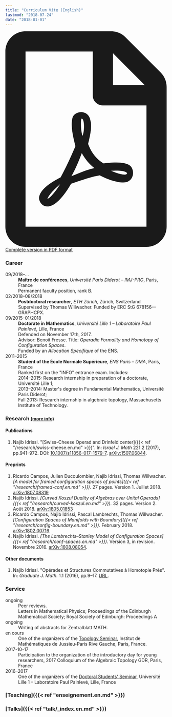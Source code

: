 ```yaml
---
title: "Curriculum Vitæ (English)"
lastmod: "2018-07-24"
date: "2018-01-01"
---
```


<p class="lead"><a href="/pdf/cv_idrissi_en.pdf"><svg class="svg-inline--fa fa-file-pdf fa-w-12" aria-hidden="true" data-prefix="far" data-icon="file-pdf" role="img" xmlns="http://www.w3.org/2000/svg" viewBox="0 0 384 512" data-fa-i2svg=""><path fill="currentColor" d="M369.9 97.9L286 14C277 5 264.8-.1 252.1-.1H48C21.5 0 0 21.5 0 48v416c0 26.5 21.5 48 48 48h288c26.5 0 48-21.5 48-48V131.9c0-12.7-5.1-25-14.1-34zM332.1 128H256V51.9l76.1 76.1zM48 464V48h160v104c0 13.3 10.7 24 24 24h104v288H48zm250.2-143.7c-12.2-12-47-8.7-64.4-6.5-17.2-10.5-28.7-25-36.8-46.3 3.9-16.1 10.1-40.6 5.4-56-4.2-26.2-37.8-23.6-42.6-5.9-4.4 16.1-.4 38.5 7 67.1-10 23.9-24.9 56-35.4 74.4-20 10.3-47 26.2-51 46.2-3.3 15.8 26 55.2 76.1-31.2 22.4-7.4 46.8-16.5 68.4-20.1 18.9 10.2 41 17 55.8 17 25.5 0 28-28.2 17.5-38.7zm-198.1 77.8c5.1-13.7 24.5-29.5 30.4-35-19 30.3-30.4 35.7-30.4 35zm81.6-190.6c7.4 0 6.7 32.1 1.8 40.8-4.4-13.9-4.3-40.8-1.8-40.8zm-24.4 136.6c9.7-16.9 18-37 24.7-54.7 8.3 15.1 18.9 27.2 30.1 35.5-20.8 4.3-38.9 13.1-54.8 19.2zm131.6-5s-5 6-37.3-7.8c35.1-2.6 40.9 5.4 37.3 7.8z"></path></svg> Complete version in PDF format</a></p>

### Career

<div class="row">
<dt class="col-lg-2 col-sm-3">09/2018–…</dt>
<dd class="col-lg-10 col-sm-9"><strong>Maître de conférences</strong>, <em>Université Paris Diderot – IMJ-PRG</em>, Paris, France<br>
Permanent faculty position, rank B.</dd>

<dt class="col-lg-2 col-sm-3">02/2018–08/2018</dt>
<dd class="col-lg-10 col-sm-9"><strong>Postdoctoral researcher</strong>, <em>ETH Zürich</em>, Zürich, Switzerland<br>
Supervised by Thomas Willwacher. Funded by ERC StG 678156—GRAPHCPX.</dd>

<dt class="col-lg-2 col-sm-3">09/2015–01/2018</dt>
<dd class="col-lg-10 col-sm-9"><strong>Doctorate in Mathematics</strong>, <em>Université Lille 1 – Laboratoire Paul Painlevé</em>, Lille, France<br>
Defended on November 17th, 2017.<br>
Advisor: Benoit Fresse.
Title: <em>Operadic Formality and Homotopy of Configuration Spaces</em>.<br>
Funded by an <em>Allocation Spécifique</em> of the ENS.</dd>

<dt class="col-lg-2 col-sm-3">2011–2015</dt>
<dd class="col-lg-10 col-sm-9"><strong>Student of the École Normale Supérieure</strong>, <em>ENS Paris – DMA</em>, Paris, France<br>
Ranked first on the "INFO" entrance exam. Includes:<br>
2014–2015: Research internship in preparation of a doctorate, Université Lille 1;<br>
2013–2014: Master's degree in Fundamental Mathematics, Université Paris Diderot;<br>
Fall 2013: Research internship in algebraic topology, Massachusetts Institute of Technology.</dd>
</div>

### Research <small>[(more info)](/en/research/)</small>

#### Publications

1. Najib Idrissi. "[Swiss-Cheese Operad and Drinfeld center]({{< ref "/research/swiss-cheese.en.md" >}})". In: *Israel J. Math* 221.2 (2017), pp.941–972. DOI: [10.1007/s11856-017-1579-7](https://doi.org/10.1007/s11856-017-1579-7). [arXiv:1507.06844](http://arxiv.org/abs/1507.06844).

#### Preprints

1. Ricardo Campos, Julien Ducoulombier, Najib Idrissi, Thomas Willwacher. *[A model for framed configuration spaces of points]({{< ref "/research/framed-conf.en.md" >}}).* 27 pages. Version 1. Juillet 2018. [arXiv:1807.08319](http://arxiv.org/abs/1807.08319)
1. Najib Idrissi. *[Curved Koszul Duality of Algebras over Unital Operads]({{< ref "/research/curved-koszul.en.md" >}}).* 32 pages. Version 2. Août 2018. [arXiv:1805.01853](http://arxiv.org/abs/1805.01853)
2. Ricardo Campos, Najib Idrissi, Pascal Lambrechts, Thomas Willwacher. *[Configuration Spaces of Manifolds with Boundary]({{< ref "/research/config-boundary.en.md" >}}).* February 2018. [arXiv:1802.00716](http://arxiv.org/abs/1802.00716).
3. Najib Idrissi. *[The Lambrechts–Stanley Model of Configuration Spaces]({{< ref "/research/conf-spaces.en.md" >}}).* Version 3, in revision. Novembre 2016. [arXiv:1608.08054](http://arxiv.org/abs/1608.08054).

#### Other documents

1. Najib Idrissi. "Opérades et Structures Commutatives à Homotopie Près". In: *Graduate J. Math.* 1.1 (2016), pp.9–17. [URL](http://www.gradmath.org/article/operades-et-structures-commutatives-a-homotopie-pres/).


### Service

<div class="row">
<dt class="col-lg-2 col-sm-3">ongoing</dt>
<dd class="col-lg-10 col-sm-9">Peer reviews.<br>
Letters in Mathematical Physics; Proceedings of the Edinburgh Mathematical Society; Royal Society of Edinburgh: Proceedings A</dd>

<dt class="col-lg-2 col-sm-3">ongoing</dt>
<dd class="col-lg-10 col-sm-9">Writing of abstracts for Zentralblatt MATH.</dd>

<dt class="col-lg-2 col-sm-3">en cours</dt>
<dd class="col-lg-10 col-sm-9">One of the organizers of the <a href="https://www.imj-prg.fr/spip.php?article67">Topology Seminar</a>, Institut de Mathématiques de Jussieu-Paris Rive Gauche, Paris, France.</dd>

<dt class="col-lg-2 col-sm-3">2017-10-17</dt>
<dd class="col-lg-10 col-sm-9">Participation to the organization of the introductory day for young researchers, 2017 Colloquium of the Algebraic Topology GDR, Paris, France</dd>

<dt class="col-lg-2 col-sm-3">2016–2017</dt>
<dd class="col-lg-10 col-sm-9">One of the organizers of the <a href="http://math.univ-lille1.fr/d7/sdocpo">Doctoral Students' Seminar</a>, Université Lille 1 – Laboratoire Paul Painlevé, Lille, France</dd>
</div>

### [Teaching]({{< ref "enseignement.en.md" >}})

### [Talks]({{< ref "talk/_index.en.md" >}})
